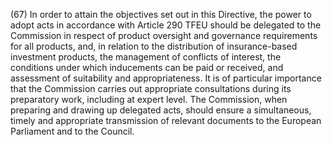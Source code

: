 (67) In order to attain the objectives set out in this Directive, the power to adopt acts in accordance with Article 290 TFEU should be delegated to the Commission in respect of product oversight and governance requirements for all products, and, in relation to the distribution of insurance-based investment products, the management of conflicts of interest, the conditions under which inducements can be paid or received, and assessment of suitability and appropriateness. It is of particular importance that the Commission carries out appropriate consultations during its preparatory work, including at expert level. The Commission, when preparing and drawing up delegated acts, should ensure a simultaneous, timely and appropriate transmission of relevant documents to the European Parliament and to the Council.